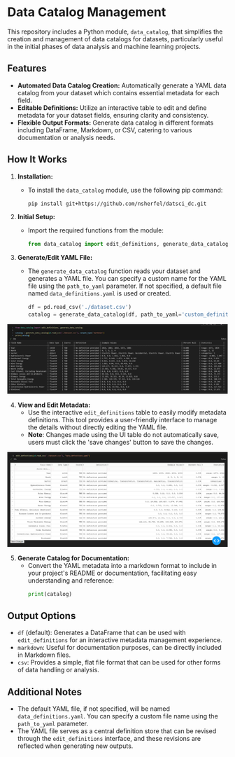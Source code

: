 # Data Catalog Management

This repository includes a Python module, `data_catalog`, that simplifies the creation and management of data catalogs for datasets, particularly useful in the initial phases of data analysis and machine learning projects.

## Features

- **Automated Data Catalog Creation:** Automatically generate a YAML data catalog from your dataset which contains essential metadata for each field.
- **Editable Definitions:** Utilize an interactive table to edit and define metadata for your dataset fields, ensuring clarity and consistency.
- **Flexible Output Formats:** Generate data catalog in different formats including DataFrame, Markdown, or CSV, catering to various documentation or analysis needs.

## How It Works

1. **Installation:**
   - To install the `data_catalog` module, use the following pip command:
     ```bash
     pip install git+https://github.com/nsherfel/datsci_dc.git
     ```

2. **Initial Setup:**
   - Import the required functions from the module:
     ```python
     from data_catalog import edit_definitions, generate_data_catalog
     ```

3. **Generate/Edit YAML File:**
   - The `generate_data_catalog` function reads your dataset and generates a YAML file. You can specify a custom name for the YAML file using the `path_to_yaml` parameter. If not specified, a default file named `data_definitions.yaml` is used or created.
     ```python
     df = pd.read_csv('./dataset.csv')
     catalog = generate_data_catalog(df, path_to_yaml='custom_definitions.yaml', output_type='markdown')
     ```
![Markdown Output Example](/images/markdown_output.png "Markdown Output Example")


4. **View and Edit Metadata:**
   - Use the interactive `edit_definitions` table to easily modify metadata definitions. This tool provides a user-friendly interface to manage the details without directly editing the YAML file.
   - **Note**: Changes made using the UI table do not automatically save, users must click the 'save changes' button to save the changes.

![Edit Definitions Interface](/images/edit_definitions.png "Edit Definitions Interface")


5. **Generate Catalog for Documentation:**
   - Convert the YAML metadata into a markdown format to include in your project's README or documentation, facilitating easy understanding and reference:
     ```python
     print(catalog)
     ```

## Output Options

- `df` (default): Generates a DataFrame that can be used with `edit_definitions` for an interactive metadata management experience.
- `markdown`: Useful for documentation purposes, can be directly included in Markdown files.
- `csv`: Provides a simple, flat file format that can be used for other forms of data handling or analysis.

## Additional Notes

- The default YAML file, if not specified, will be named `data_definitions.yaml`. You can specify a custom file name using the `path_to_yaml` parameter.
- The YAML file serves as a central definition store that can be revised through the `edit_definitions` interface, and these revisions are reflected when generating new outputs.
